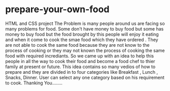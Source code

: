 # prepare-your-own-food
HTML  and  CSS project
The Problem is many people around us are facing so many problems for food.
Some don't have money to buy food but some has money to buy food but the food brought by this people will enjoy it eating and when it come to cook the smae food which they have ordered .
They are not able to cook the same food because they are not know to the process of cooking or they may not known the process of cooking the same food with required incrediants.
So we came up with an idea to help this people in all the way to cook their food and become a food chef to thier family at present or future.
This idea contains so many vedios of how to prepare and they are divided in to four categories like Breakfast , Lunch , Snacks, Dinner.
User can select any one category based on his requirement to cook.
Thanking You........
